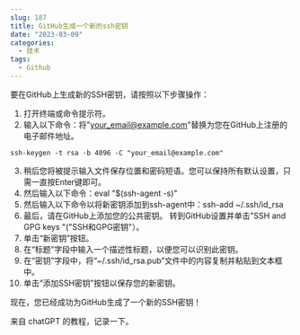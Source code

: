 ```yaml
---
slug: 187
title: GitHub生成一个新的ssh密钥
date: "2023-03-09"
categories: 
  - 技术
tags: 
  - Github
---
```


要在GitHub上生成新的SSH密钥，请按照以下步骤操作：

1. 打开终端或命令提示符。
2. 输入以下命令：将"your_email@example.com"替换为您在GitHub上注册的电子邮件地址。
```shell
ssh-keygen -t rsa -b 4096 -C "your_email@example.com"
```
3. 稍后您将被提示输入文件保存位置和密码短语。您可以保持所有默认设置，只需一直按Enter键即可。
4. 然后输入以下命令：eval "$(ssh-agent -s)"
5. 然后输入以下命令以将新密钥添加到ssh-agent中：ssh-add ~/.ssh/id_rsa
6. 最后，请在GitHub上添加您的公共密钥。 转到GitHub设置并单击"SSH and GPG keys "("SSH和GPG密钥"）。
7. 单击“新密钥”按钮。
8. 在“标题”字段中输入一个描述性标题，以便您可以识别此密钥。
9.  在“密钥”字段中，将“~/.ssh/id_rsa.pub”文件中的内容复制并粘贴到文本框中。
10. 单击“添加SSH密钥”按钮以保存您的新密钥。

现在，您已经成功为GitHub生成了一个新的SSH密钥！

来自 chatGPT 的教程，记录一下。
